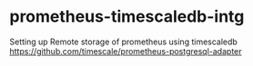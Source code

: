 # prometheus-timescaledb-intg
Setting up Remote storage of prometheus using timescaledb https://github.com/timescale/prometheus-postgresql-adapter
